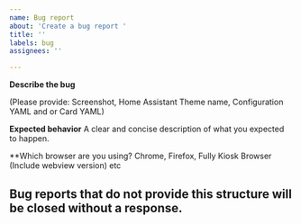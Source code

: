 ```yaml
---
name: Bug report
about: 'Create a bug report '
title: ''
labels: bug
assignees: ''

---
```


**Describe the bug**

(Please provide: Screenshot, Home Assistant Theme name, Configuration YAML and or Card YAML)

**Expected behavior**
A clear and concise description of what you expected to happen.

**Which browser are you using? Chrome, Firefox, Fully Kiosk Browser (Include webview version) etc

## Bug reports that do not provide this structure will be closed without a response. 
